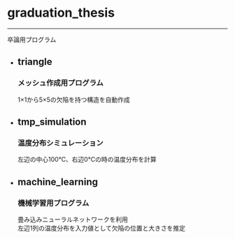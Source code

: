 # graduation_thesis
___
卒論用プログラム
* ## triangle  
  ### メッシュ作成用プログラム  
  1×1から5×5の欠陥を持つ構造を自動作成
* ## tmp_simulation  
  ### 温度分布シミュレーション  
  左辺の中心100℃、右辺0℃の時の温度分布を計算  
* ## machine_learning  
  ### 機械学習用プログラム  
  畳み込みニューラルネットワークを利用  
  左辺1列の温度分布を入力値として欠陥の位置と大きさを推定
